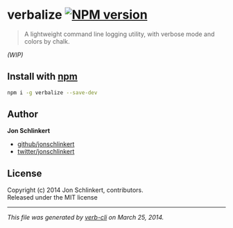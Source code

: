 # verbalize [![NPM version](https://badge.fury.io/js/verbalize.png)](http://badge.fury.io/js/verbalize)

> A lightweight command line logging utility, with verbose mode and colors by chalk.

_(WIP)_

## Install with [npm](npmjs.org)
```bash
npm i -g verbalize --save-dev
```

## Author

**Jon Schlinkert**

+ [github/jonschlinkert](https://github.com/jonschlinkert)
+ [twitter/jonschlinkert](http://twitter.com/jonschlinkert)

## License
Copyright (c) 2014 Jon Schlinkert, contributors.  
Released under the MIT license

***

_This file was generated by [verb-cli](https://github.com/assemble/verb-cli) on March 25, 2014._